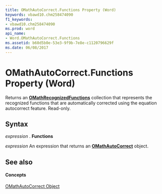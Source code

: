 ```yaml
---
title: OMathAutoCorrect.Functions Property (Word)
keywords: vbawd10.chm258474090
f1_keywords:
- vbawd10.chm258474090
ms.prod: word
api_name:
- Word.OMathAutoCorrect.Functions
ms.assetid: b60d5b0e-53e3-9f9b-7e8e-c1120796629f
ms.date: 06/08/2017
---
```



# OMathAutoCorrect.Functions Property (Word)

Returns an  **[OMathRecognizedFunctions](Word.OMathRecognizedFunctions.md)** collection that represents the recognized functions that are automatically corrected using the equation autocorrect feature. Read-only.


## Syntax

 _expression_ . **Functions**

 _expression_ An expression that returns an **[OMathAutoCorrect](Word.OMathAutoCorrect.md)** object.


## See also


#### Concepts


[OMathAutoCorrect Object](Word.OMathAutoCorrect.md)

